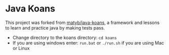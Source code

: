 # Java Koans 

This project was forked from [matyb/java-koans](https://github.com/matyb/java-koans), a framework and lessons to learn 
and practice java by making tests pass.

* Change directory to the koans directory: ```cd koans```
* If you are using windows enter: ```run.bat``` or ```./run.sh``` if you are using Mac or Linux

